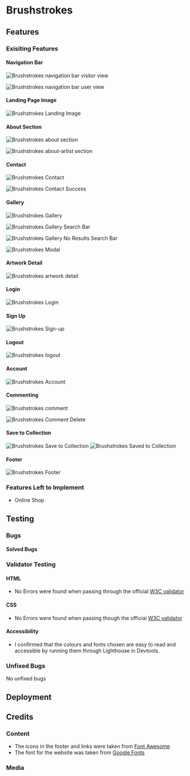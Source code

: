 # Brushstrokes



## Features
### Exisiting Features
#### Navigation Bar

![Brushstrokes navigation bar visitor view](static/screenshots/header-visitor-view-screenshot.png)

![Brushstrokes navigation bar user view](static/screenshots/header-user-view-screenshot.png)

#### Landing Page Image

![Brushstrokes Landing Image](static/screenshots/landing-image-screenshot.png)

#### About Section

![Brushstrokes about section](static/screenshots/about-screenshot.png)

![Brushstrokes about-artist section](static/screenshots/about-artist-info.png)

#### Contact

![Brushstrokes Contact](static/screenshots/contact-screenshot.png)

![Brushstrokes Contact Success](static/screenshots/contact-success-screenshot.png)

#### Gallery

![Brushstrokes Gallery](static/screenshots/gallery-screenshot.png)

![Brushstrokes Gallery Search Bar](static/screenshots/gallery-title-search.png)

![Brushstrokes Gallery No Results Search Bar](static/screenshots/no-search-results-screenshot.png)

![Brushstrokes Modal](static/screenshots/modal-screenshot.png)

#### Artwork Detail

![Brushstrokes artwork detail](static/screenshots/artwork-detail-screenshot.png)


#### Login

![Brushstrokes Login](static/screenshots/login-screenshot.png)

#### Sign Up

![Brushstrokes Sign-up](static/screenshots/sign-up-screenshot.png)

#### Logout

![Brushstrokes logout](static/screenshots/logout-screenshot.png)

#### Account

![Brushstrokes Account](static/screenshots/your-account-screenshot.png)

#### Commenting

![Brushstrokes comment](static/screenshots/comment-approval-screenshot.png)

![Brushstrokes Comment Delete](static/screenshots/comment-delete-screenshot.png)

#### Save to Collection

![Brushstrokes Save to Collection](static/screenshots/save-to-collection-screenshot.png) ![Brushstrokes Saved to Collection](static/screenshots/saved-collection-screenshot.png)


#### Footer

![Brushstrokes Footer](static/screenshots/footer-view.png)


### Features Left to Implement
- Online Shop

## Testing


### Bugs
#### Solved Bugs


### Validator Testing

#### HTML
- No Errors were found when passing through the official [W3C validator](https://validator.w3.org/#validate_by_input)
#### CSS
- No Errors were found when passing though the official [W3C validator](https://jigsaw.w3.org/css-validator/)

#### Accessibility 
 - I confirmed that the colours and fonts chosen are easy to read and accessible by running them through Lighthouse in Devtools.


### Unfixed Bugs
No unfixed bugs

## Deployment

## Credits
### Content
- The icons in the footer and links were taken from [Font Awesome](https://fontawesome.com/)
- The font for the website was taken from [Google Fonts](https://fonts.google.com/)


 ### Media
